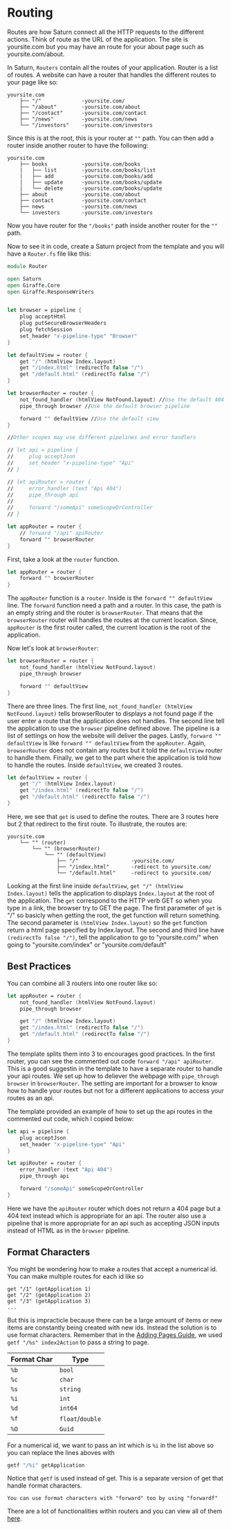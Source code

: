 # Routing

Routes are how Saturn connect all the HTTP requests to the different actions. Think of route as the URL of the application. The site is yoursite.com but you may have an route for your about page such as yoursite.com/about.

In Saturn, `Routers` contain all the routes of your application. Router is a list of routes. A website can have a router that handles the different routes to your page like so:

    yoursite.com
        ├── "/"             -yoursite.com/
        ├── "/about"        -yoursite.com/about
        ├── "/contact"      -yoursite.com/contact
        ├── "/news"         -yoursite.com/news
        └── "/investors"    -yoursite.com/investors

Since this is at the root, this is your router at `""` path. You can then add a router inside another router to have the following:

    yoursite.com
        ├── books           -yoursite.com/books
        |   ├── list        -yoursite.com/books/list
        |   ├── add         -yoursite.com/books/add
        |   ├── update      -yoursite.com/books/update
        |   └── delete      -yoursite.com/books/update
        ├── about           -yoursite.com/about
        ├── contact         -yoursite.com/contact
        ├── news            -yoursite.com/news
        └── investors       -yoursite.com/investors

Now you have router for the `"/books"` path inside another router for the `""` path.

Now to see it in code, create a Saturn project from the template and you will have a `Router.fs` file like this:

```fsharp
module Router

open Saturn
open Giraffe.Core
open Giraffe.ResponseWriters


let browser = pipeline {
    plug acceptHtml
    plug putSecureBrowserHeaders
    plug fetchSession
    set_header "x-pipeline-type" "Browser"
}

let defaultView = router {
    get "/" (htmlView Index.layout)
    get "/index.html" (redirectTo false "/")
    get "/default.html" (redirectTo false "/")
}

let browserRouter = router {
    not_found_handler (htmlView NotFound.layout) //Use the default 404 webpage
    pipe_through browser //Use the default browser pipeline

    forward "" defaultView //Use the default view
}

//Other scopes may use different pipelines and error handlers

// let api = pipeline {
//     plug acceptJson
//     set_header "x-pipeline-type" "Api"
// }

// let apiRouter = router {
//     error_handler (text "Api 404")
//     pipe_through api
//
//     forward "/someApi" someScopeOrController
// }

let appRouter = router {
    // forward "/api" apiRouter
    forward "" browserRouter
}
```

First, take a look at the `router` function.

```fsharp
let appRouter = router {
    forward "" browserRouter
}
```

The `appRouter` function is a `router`. Inside is the `forward "" defaultView` line. The `forward` function need a path and a router. In this case, the path is an empty string and the router is `browserRouter`. That means that the `browserRouter` router will handles the routes at the current location. Since, `appRouter` is the first router called, the current location is the root of the application.

Now let's look at `browserRouter`:

```fsharp
let browserRouter = router {
    not_found_handler (htmlView NotFound.layout)
    pipe_through browser

    forward "" defaultView
}
```

There are three lines. The first line, `not_found_handler (htmlView NotFound.layout)` tells browserRouter to displays a not found page if the user enter a route that the application does not handles. The second line tell the application to use the `browser` pipeline defined above. The pipeline is a list of settings on how the website will deliver the pages. Lastly, `forward "" defaultView` is like `forward "" defaultView` from the `appRouter`. Again, `browserRouter` does not contain any routes but it told the `defaultView` router to handle them. Finally, we get to the part where the application is told how to handle the routes. Inside `defaultView`, we created 3 routes.

```fsharp
let defaultView = router {
    get "/" (htmlView Index.layout)
    get "/index.html" (redirectTo false "/")
    get "/default.html" (redirectTo false "/")
}
```

Here, we see that `get` is used to define the routes. There are 3 routes here but 2 that redirect to the first route. To illustrate, the routes are:

    yoursite.com
        └── "" (router)
            └── "" (browserRouter)
                └── "" (defaultView)
                    ├── "/"                 -yoursite.com/
                    ├── "/index.html"       -redirect to yoursite.com/
                    └── "/default.html"     -redirect to yoursite.com/

Looking at the first line inside `defaultView`, `get "/" (htmlView Index.layout)` tells the application to displays `Index.layout` at the root of the application. The `get` correspond to the HTTP verb GET so when you type in a link, the browser try to GET the page. The first parameter of `get` is "/" so basicly when getting the root, the get function will return something. The second parameter is `(htmlView Index.layout)` so the `get` function return a html page specified by Index.layout. The second and third line have `(redirectTo false "/")`, tell the application to go to "yoursite.com/" when going to "yoursite.com/index" or "yoursite.com/default"

## Best Practices

You can combine all 3 routers into one router like so:

```fsharp
let appRouter = router {
    not_found_handler (htmlView NotFound.layout)
    pipe_through browser

    get "/" (htmlView Index.layout)
    get "/index.html" (redirectTo false "/")
    get "/default.html" (redirectTo false "/")
}
```

The template splits them into 3 to encourages good practices. In the first router, you can see the commented out code `forward "/api" apiRouter`. This is a good suggestin in the template to have a separate router to handle your api routes. We set up how to deliever the webpage with `pipe_through browser` in `browserRouter`. The setting are important for a browser to know how to handle your routes but not for a different applications to access your routes as an api.

The template provided an example of how to set up the api routes in the commented out code, which I copied below:

```fsharp
let api = pipeline {
    plug acceptJson
    set_header "x-pipeline-type" "Api"
}

let apiRouter = router {
    error_handler (text "Api 404")
    pipe_through api

    forward "/someApi" someScopeOrController
}

```

Here we have the `apiRouter` router which does not return a 404 page but a 404 text instead which is appropriate for an api. The router also use a pipeline that is more appropriate for an api such as accepting JSON inputs instead of HTML as in the `browser` pipeline.

## Format Characters

You might be wondering how to make a routes that accept a numerical id. You can make multiple routes for each id like so

    get "/1" (getApplication 1)
    get "/2" (getApplication 2)
    get "/3" (getApplication 3)
    ...

But this is impracticle because there can be a large amount of items or new items are constantly being created with new ids. Instead the solution is to use format characters. Remember that in the [Adding Pages Guide](adding-pages.md), we used `getf "/%s" index2Action` to pass a string to page.

| Format Char | Type |
| ----------- | ---- |
| `%b` | `bool` |
| `%c` | `char` |
| `%s` | `string` |
| `%i` | `int` |
| `%d` | `int64` |
| `%f` | `float`/`double` |
| `%O` | `Guid` |

For a numerical id, we want to pass an int which is `%i` in the list above so you can replace the lines aboves with

```fsharp
getf "/%i" getApplication
```

Notice that `getf` is used instead of get. This is a separate version of get that handle `f`ormat characters.

    You can use format characters with "forward" too by using "forwardf"

There are a lot of functionalities within routers and you can view all of them [here](../api/scope).